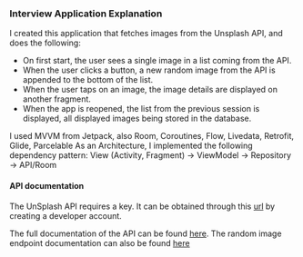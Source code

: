 ### Interview Application Explanation
I created this application that fetches images from the Unsplash API, and does the following:
- On first start, the user sees a single image in a list coming from the API.
- When the user clicks a button, a new random image from the API is appended to the bottom of the list.
- When the user taps on an image, the image details are displayed on another fragment.
- When the app is reopened, the list from the previous session is displayed, all displayed images being stored in the database.

I used MVVM from Jetpack, also Room, Coroutines, Flow, Livedata, Retrofit, Glide, Parcelable
As an Architecture, I implemented the following dependency pattern:
View (Activity, Fragment) -> ViewModel -> Repository -> API/Room






#### API documentation
The UnSplash API requires a key. It can be obtained through this [url](https://unsplash.com/documentation#creating-a-developer-account) by creating a developer account.

The full documentation of the API can be found [here](https://unsplash.com/documentation).
The random image endpoint documentation can also be found [here](https://unsplash.com/documentation#get-a-random-photo)
